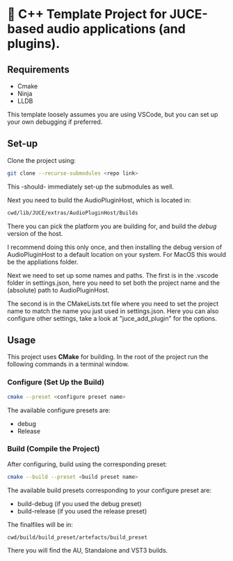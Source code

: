 # 🚀 C++ Template Project for JUCE-based audio applications (and plugins).

## Requirements

- Cmake
- Ninja
- LLDB

This template loosely assumes you are using VSCode, but you can set up your own debugging if preferred.

## Set-up

Clone the project using:

```sh
git clone --recurse-submodules <repo link>
```

This -should- immediately set-up the submodules as well.

Next you need to build the AudioPluginHost, which is located in:

```sh
cwd/lib/JUCE/extras/AudioPluginHost/Builds
```

There you can pick the platform you are building for, and build the _debug_ version of the host.

I recommend doing this only once, and then installing the debug version of AudioPluginHost to a default location on your system.
For MacOS this would be the appliations folder.

Next we need to set up some names and paths.
The first is in the .vscode folder in settings.json, here you need to set both the project name and the (absolute) path to AudioPluginHost.

The second is in the CMakeLists.txt file where you need to set the project name to match the name you just used in settings.json.
Here you can also configure other settings, take a look at "juce_add_plugin" for the options.

## Usage

This project uses **CMake** for building.
In the root of the project run the following commands in a terminal window.

### Configure (Set Up the Build)

```sh
cmake --preset <configure preset name>
```

The available configure presets are:

- debug
- Release

### Build (Compile the Project)

After configuring, build using the corresponding preset:

```sh
cmake --build --preset <build preset name>
```

The available build presets corresponding to your configure preset are:

- build-debug (if you used the debug preset)
- build-release (if you used the release preset)

The finalfiles will be in:

```
cwd/build/build_preset/artefacts/build_preset
```

There you will find the AU, Standalone and VST3 builds.
